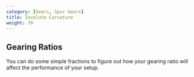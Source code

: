 ```yaml
---
category: [Gears, Spur Gears]
title: Involute Curvature
weight: 70
---
```


## Gearing Ratios

You can do some simple fractions to figure out how your gearing ratio will affect the performance of your setup.
